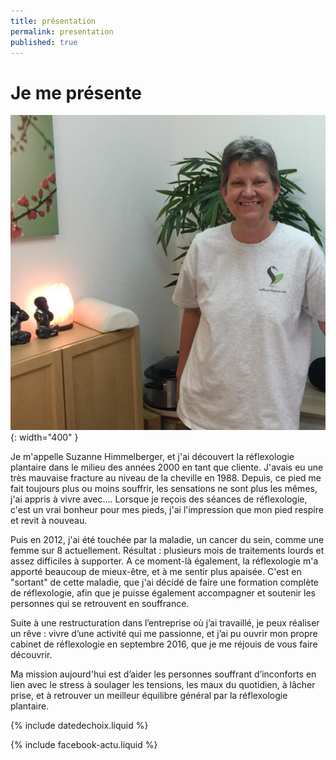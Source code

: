```yaml
---
title: présentation
permalink: presentation
published: true
---
```


# Je me présente


![](./images/suzannereflexo.jpg){: width="400" }


Je m'appelle Suzanne Himmelberger, et j'ai découvert la réflexologie plantaire dans le milieu des années 2000 en tant que cliente. 
J'avais eu une très mauvaise fracture au niveau de la cheville en 1988. Depuis, ce pied me fait toujours plus ou moins souffrir, les sensations ne sont plus les mêmes, j'ai appris à vivre avec.... 
Lorsque je reçois des séances de réflexologie, c'est un vrai bonheur pour mes pieds, j'ai l'impression que mon pied respire et revit à nouveau. 

Puis en 2012, j'ai été touchée par la maladie, un cancer du sein, comme une femme sur 8 actuellement. Résultat : plusieurs mois de traitements lourds et assez difficiles à supporter. A ce moment-là également, la réflexologie m'a apporté beaucoup de mieux-être, et à me sentir plus apaisée. C'est en "sortant" de cette maladie, que j'ai décidé de faire une formation complète de réflexologie, afin que je puisse également accompagner et soutenir les personnes qui se retrouvent en souffrance.

Suite à une restructuration dans l’entreprise où j’ai travaillé, je peux réaliser un rêve : vivre d’une activité qui me passionne, et j’ai pu ouvrir mon propre cabinet de réflexologie en septembre 2016, que je me réjouis de vous faire découvrir.

Ma mission aujourd'hui est d’aider les personnes souffrant d’inconforts en lien avec le stress à soulager les tensions, les maux du quotidien, à lâcher prise, et à retrouver un meilleur équilibre général par la réflexologie plantaire.

{% include datedechoix.liquid %}

{% include facebook-actu.liquid %}
